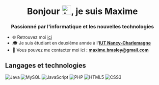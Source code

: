 <h1 align="center">Bonjour <img src="https://raw.githubusercontent.com/MartinHeinz/MartinHeinz/master/wave.gif" width="30px" alt="hello">, je suis Maxime</h1>
<h3 align="center">Passionné par l'informatique et les nouvelles technologies</h3>

- 🌐 Retrouvez moi [ici](https://mbrasley.me/)
- 🎓 Je suis étudiant en deuxième année à l'[**IUT Nancy-Charlemagne**](https://iut-charlemagne.univ-lorraine.fr/)
- 📩 Vous pouvez me contacter moi ici : [**maxime.brasley@gmail.com**](maxime.brasley@gmail.com)

<!-- <div style="display: grid;grid-template-columns: repeat(2,450px)">
<a href=""><img alt="" src="" width="400" height="140"></a>
<a href=""><img alt="" src="" width="400" height="140"></a>
<a href=""><img alt="" src="" width="400" height="140"></a>
<a href=""><img alt="" src="" width="400" height="140"></a>
</div> -->

## Langages et technologies

![Java](https://img.shields.io/badge/java-FFAD64?style=for-the-badge&logo=java&logoColor=black)
![MySQL](https://img.shields.io/badge/pl/sql-00618A?style=for-the-badge)
![JavaScript](https://img.shields.io/badge/javascript-FCC624?style=for-the-badge&logo=javascript&logoColor=black)
![PHP](https://img.shields.io/badge/php-%23777BB4?style=for-the-badge&logo=php&logoColor=white)
![HTML5](https://img.shields.io/badge/html5-%23E34F26?style=for-the-badge&logo=html5&logoColor=white)
![CSS3](https://img.shields.io/badge/css3-%231572B6?style=for-the-badge&logo=css3&logoColor=white)

